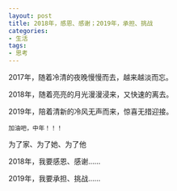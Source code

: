 ```yaml
---
layout: post
title: 2018年，感恩、感谢；2019年，承担、挑战
categories:
- 生活
tags:
- 思考
---
```


2017年，随着冷清的夜晚慢慢而去，越来越淡而忘。

2018年，随着亮亮的月光漫漫浸来，又快速的离去。

2019年，陪着清新的冷风无声而来，惊喜无措迎接。

`加油吧，中年！！！`

为了家、为了她、为了他

2018年，我要感恩、感谢……

2019年，我要承担、挑战……



